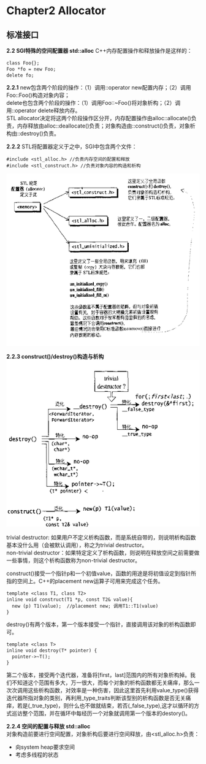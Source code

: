 # Chapter2 Allocator
## 标准接口

**2.2 SGI特殊的空间配置器 std::alloc**
C++内存配置操作和释放操作是这样的：
```
class Foo{};
Foo *fo = new Foo;
delete fo;
```
**2.2.1**
new包含两个阶段的操作：（1）调用::operator new配置内存；（2）调用Foo::Foo()构造对象内容；  
delete也包含两个阶段的操作：（1）调用Foo::~Foo()将对象析构；（2）调用::operator delete释放内存。  
STL allocator决定将这两个阶段操作区分开，内存配置操作由alloc::allocate()负责，内存释放由alloc::deallocate()负责；对象构造由::construct()负责，对象析构由::destroy()负责。 

**2.2.2**
STL将配置器定义于<memory>之中，SGI<memory>中包含两个文件：
  ```
  #include <stl_alloc.h> //负责内存空间的配置和释放
  #include <stl_construct.h> //负责对象内容的构造和析构
  ```
  ![](https://github.com/AntonyChan818/STL/blob/master/image/img2_1.png)

**2.2.3 construct()/destroy()构造与析构**  
![](https://github.com/AntonyChan818/STL/blob/master/image/img2_2.png)  

trivial destructor: 如果用户不定义析构函数，而是系统自带的，则说明析构函数基本没什么用（会被默认调用），称之为trivial destructor。  
non-trivial destructor：如果特定定义了析构函数，则说明在释放空间之前需要做一些事情，则这个析构函数称为non-trivial destructor。  

construct()接受一个指针p和一个初值value，函数的用途是将初值设定到指针所指的空间上。C++的placement new运算子可用来完成这个任务。  
```
template <class T1, class T2>
inline void construct(T1 *p, const T2& value){
  new (p) T1(value);  //placement new; 调用T1::T1(value)
}
```  

destroy()有两个版本，第一个版本接受一个指针，直接调用该对象的析构函数即可。
```
template <class T>
inline void destroy(T* pointer) {
  pointer->~T();
}
```

第二个版本，接受两个迭代器，准备将[first，last]范围内的所有对象析构掉。我们不知道这个范围有多大，万一很大，而每个对象的析构函数都无关痛痒，那么一次次调用这些析构函数，对效率是一种伤害，因此这里首先利用value_type()获得迭代器所指对象的类别，再利用_type_traits<T>判断该型别的析构函数是否无关痛痒，若是(_true_type)，则什么也不做就结束，若否(_false_type),这才以循环的方式巡访整个范围，并在循环中每经历一个对象就调用第一个版本的destory()。
  
**2.2.4 空间的配置与释放 std::alloc**  
对象构造前要进行空间配置，对象析构后要进行空间释放，由<stl_alloc.h>负责：  
- 向system heap要求空间
- 考虑多线程的状态
